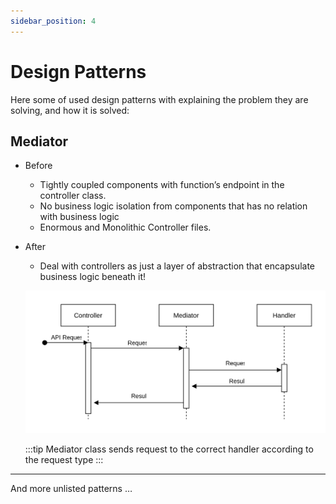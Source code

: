 ```yaml
---
sidebar_position: 4
---
```


# Design Patterns

Here some of used design patterns with explaining the problem they are solving, and how it is solved: 

## Mediator

- Before
    - Tightly coupled components with function’s endpoint in the controller class.
    - No business logic isolation from components that has no relation with business logic
    - Enormous and Monolithic Controller files.
- After
    - Deal with controllers as just a layer of abstraction that encapsulate business logic beneath it!

    ![Sequence Diagram](./sequenceDiagram.svg)

    :::tip
    Mediator class sends request to the correct handler according to the request type
    :::

---
        
And more unlisted patterns …